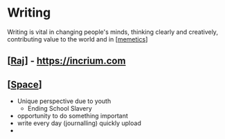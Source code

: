 # Writing

Writing is vital in changing people's minds, thinking clearly and creatively, contributing value to the world and in [[memetics]]





## [[Raj]] - https://incrium.com




## [[Space]]

- Unique perspective due to youth
  - Ending School Slavery
- opportunity to do something important
- write every day (journalling) quickly upload
-  

[//begin]: # "Autogenerated link references for markdown compatibility"
[memetics]: Memetics "Books"
[Raj]: Raj "Raj"
[Space]: Space "Space"
[//end]: # "Autogenerated link references"